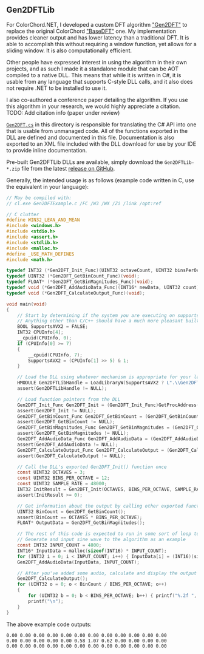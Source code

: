 ## Gen2DFTLib
For ColorChord.NET, I developed a custom DFT algorithm ["Gen2DFT"](https://github.com/CaiB/ColorChord.NET/blob/master/ColorChord.NET/NoteFinder/Gen2NoteFinderDFT.cs) to replace the original ColorChord ["BaseDFT"](https://github.com/CaiB/ColorChord.NET/blob/master/ColorChord.NET/NoteFinder/BaseNoteFinderDFT.cs) one. My implementation provides cleaner output and has lower latency than a traditional DFT. It is able to accomplish this without requiring a window function, yet allows for a sliding window. It is also computationally efficient.

Other people have expressed interest in using the algorithm in their own projects, and as such I made it a standalone module that can be AOT compiled to a native DLL. This means that while it is written in C#, it is usable from any language that supports C-style DLL calls, and it also does not require .NET to be installed to use it.

I also co-authored a conference paper detailing the algorithm. If you use this algorithm in your research, we would highly appreciate a citation.  
TODO: Add citation info (paper under review)

[`Gen2DFT.cs`](https://github.com/CaiB/ColorChord.NET/blob/master/Gen2DFTLib/Gen2DFT.cs) in this directory is responsible for translating the C# API into one that is usable from unmanaged code. All of the functions exported in the DLL are defined and documented in this file. Documentation is also exported to an XML file included with the DLL download for use by your IDE to provide inline documentation.

Pre-built Gen2DFTLib DLLs are available, simply download the `Gen2DFTLib-*.zip` file from the latest [release on GitHub](https://github.com/CaiB/ColorChord.NET/releases).

Generally, the intended usage is as follows (example code written in C, use the equivalent in your language):
```c
// May be compiled with:
// cl.exe Gen2DFTExample.c /FC /W3 /WX /Zi /link /opt:ref

// C clutter
#define WIN32_LEAN_AND_MEAN
#include <windows.h>
#include <stdio.h>
#include <assert.h>
#include <stdlib.h>
#include <malloc.h>
#define _USE_MATH_DEFINES
#include <math.h>

typedef INT32 (*Gen2DFT_Init_Func)(UINT32 octaveCount, UINT32 binsPerOctave, UINT32 sampleRate, FLOAT startFrequency, FLOAT loudnessCorrection);
typedef UINT32 (*Gen2DFT_GetBinCount_Func)(void);
typedef FLOAT* (*Gen2DFT_GetBinMagnitudes_Func)(void);
typedef void (*Gen2DFT_AddAudioData_Func)(INT16* newData, UINT32 count);
typedef void (*Gen2DFT_CalculateOutput_Func)(void);

void main(void)
{
    // Start by determining if the system you are executing on supports AVX2
    // Anything other than C/C++ should have a much more pleasant built-in way to handle this
    BOOL SupportsAVX2 = FALSE;
    INT32 CPUInfo[4];
    __cpuid(CPUInfo, 0);
    if (CPUInfo[0] >= 7)
    {
        __cpuid(CPUInfo, 7);
        SupportsAVX2 = (CPUInfo[1] >> 5) & 1;
    }

    // Load the DLL using whatever mechanism is appropriate for your language
    HMODULE Gen2DFTLibHandle = LoadLibraryW(SupportsAVX2 ? L".\\Gen2DFTLib_Win_x64_AVX2.dll" : L".\\Gen2DFTLib_Win_x64_Baseline.dll");
    assert(Gen2DFTLibHandle != NULL);

    // Load function pointers from the DLL
    Gen2DFT_Init_Func Gen2DFT_Init = (Gen2DFT_Init_Func)GetProcAddress(Gen2DFTLibHandle, "Gen2DFT_Init");
    assert(Gen2DFT_Init != NULL);
    Gen2DFT_GetBinCount_Func Gen2DFT_GetBinCount = (Gen2DFT_GetBinCount_Func)GetProcAddress(Gen2DFTLibHandle, "Gen2DFT_GetBinCount");
    assert(Gen2DFT_GetBinCount != NULL);
    Gen2DFT_GetBinMagnitudes_Func Gen2DFT_GetBinMagnitudes = (Gen2DFT_GetBinMagnitudes_Func)GetProcAddress(Gen2DFTLibHandle, "Gen2DFT_GetBinMagnitudes");
    assert(Gen2DFT_GetBinMagnitudes != NULL);
    Gen2DFT_AddAudioData_Func Gen2DFT_AddAudioData = (Gen2DFT_AddAudioData_Func)GetProcAddress(Gen2DFTLibHandle, "Gen2DFT_AddAudioData");
    assert(Gen2DFT_AddAudioData != NULL);
    Gen2DFT_CalculateOutput_Func Gen2DFT_CalculateOutput = (Gen2DFT_CalculateOutput_Func)GetProcAddress(Gen2DFTLibHandle, "Gen2DFT_CalculateOutput");
    assert(Gen2DFT_CalculateOutput != NULL);

    // Call the DLL's exported Gen2DFT_Init() function once
    const UINT32 OCTAVES = 3;
    const UINT32 BINS_PER_OCTAVE = 12;
    const UINT32 SAMPLE_RATE = 48000;
    INT32 InitResult = Gen2DFT_Init(OCTAVES, BINS_PER_OCTAVE, SAMPLE_RATE, 55.0, 0.0);
    assert(InitResult >= 0);

    // Get information about the output by calling other exported functions once
    UINT32 BinCount = Gen2DFT_GetBinCount();
    assert(BinCount == OCTAVES * BINS_PER_OCTAVE);
    FLOAT* OutputData = Gen2DFT_GetBinMagnitudes();

    // The rest of this code is expected to run in some sort of loop to process data
    // Generate and input sine wave to the algorithm as an example
    const INT32 INPUT_COUNT = 4800;
    INT16* InputData = malloc(sizeof(INT16) * INPUT_COUNT);
    for (INT32 i = 0; i < INPUT_COUNT; i++) { InputData[i] = (INT16)(sinf(155.56F * (FLOAT)M_PI * 2.0F * i / SAMPLE_RATE) * 32000.0F); }
    Gen2DFT_AddAudioData(InputData, INPUT_COUNT);

    // After you've added some audio, calculate and display the output data
    Gen2DFT_CalculateOutput();
    for (UINT32 o = 0; o < BinCount / BINS_PER_OCTAVE; o++)
    {
        for (UINT32 b = 0; b < BINS_PER_OCTAVE; b++) { printf("%.2f ", OutputData[(o * BINS_PER_OCTAVE) + b]); }
        printf("\n");
    }
}
```

The above example code outputs:
```
0.00 0.00 0.00 0.00 0.00 0.00 0.00 0.00 0.00 0.00 0.00 0.00
0.00 0.00 0.00 0.00 0.00 0.58 1.07 0.62 0.00 0.00 0.00 0.00
0.00 0.00 0.00 0.00 0.00 0.00 0.00 0.00 0.00 0.00 0.00 0.00
```